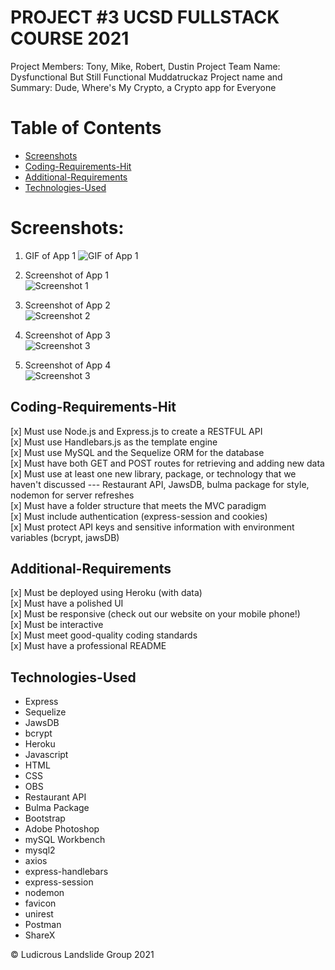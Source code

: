 # PROJECT #3 UCSD FULLSTACK COURSE 2021

Project Members: Tony, Mike, Robert, Dustin
Project Team Name: Dysfunctional But Still Functional Muddatruckaz
Project name and Summary: Dude, Where's My Crypto, a Crypto app for Everyone

# Table of Contents

- [Screenshots](#screenshots)
- [Coding-Requirements-Hit](#Coding-Requirements-Hit)
- [Additional-Requirements](#Additional-Requirements)
- [Technologies-Used](#Technologies-Used)

# Screenshots:

1. GIF of App 1
   ![GIF of App 1](./public/images/app1.gif)

2. Screenshot of App 1
   <br>
   ![Screenshot 1](./public/images/screenshot1.jpg)

3. Screenshot of App 2
   <br>
   ![Screenshot 2](./public/images/screenshot2.jpg)

4. Screenshot of App 3
   <br>
   ![Screenshot 3](./public/images/screenshot3.jpg)

5. Screenshot of App 4
   <br>
   ![Screenshot 3](./public/images/screenshot4.jpg)

## Coding-Requirements-Hit

[x] Must use Node.js and Express.js to create a RESTFUL API <br>
[x] Must use Handlebars.js as the template engine <br>
[x] Must use MySQL and the Sequelize ORM for the database <br>
[x] Must have both GET and POST routes for retrieving and adding new data <br>
[x] Must use at least one new library, package, or technology that we haven't discussed --- Restaurant API, JawsDB, bulma package for style, nodemon for server refreshes <br>
[x] Must have a folder structure that meets the MVC paradigm <br>
[x] Must include authentication (express-session and cookies) <br>
[x] Must protect API keys and sensitive information with environment variables (bcrypt, jawsDB) <br>

## Additional-Requirements

[x] Must be deployed using Heroku (with data) <br>
[x] Must have a polished UI <br>
[x] Must be responsive (check out our website on your mobile phone!) <br>
[x] Must be interactive <br>
[x] Must meet good-quality coding standards <br>
[x] Must have a professional README

## Technologies-Used

- Express
- Sequelize
- JawsDB
- bcrypt
- Heroku
- Javascript
- HTML
- CSS
- OBS
- Restaurant API
- Bulma Package
- Bootstrap
- Adobe Photoshop
- mySQL Workbench
- mysql2
- axios
- express-handlebars
- express-session
- nodemon
- favicon
- unirest
- Postman
- ShareX

© Ludicrous Landslide Group 2021
